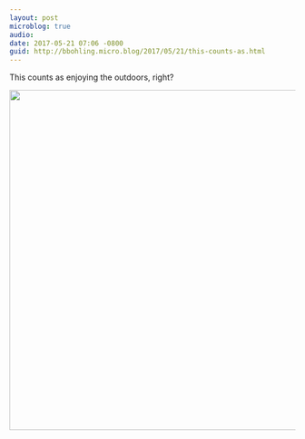 ```yaml
---
layout: post
microblog: true
audio: 
date: 2017-05-21 07:06 -0800
guid: http://bbohling.micro.blog/2017/05/21/this-counts-as.html
---
```

This counts as enjoying the outdoors, right?

<img src="http://bbohling.micro.blog/uploads/2017/6cc5067596.jpg" width="600" height="600" style="height: auto" />
